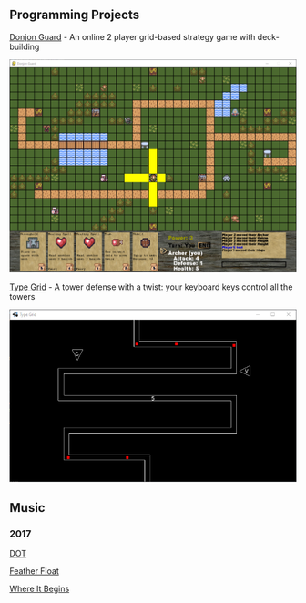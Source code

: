 ## Programming Projects

[Donjon Guard](https://github.com/blizord/Donjon-Guard) - An online 2 player grid-based strategy game with deck-building

<img src="/images/dg1.png" alt="Game Screenshot" class="inline"/>

[Type Grid](https://github.com/blizord/Type-Grid) - A tower defense with a twist: your keyboard keys control all the towers

<img src="/images/tg1.png" alt="Game Screenshot" class="inline"/>


## Music

### 2017

[DOT](/music/DOT.mp3)

[Feather Float](/music/FeatherFloat.mp3)

[Where It Begins](/music/WhereItBegins.wav)

